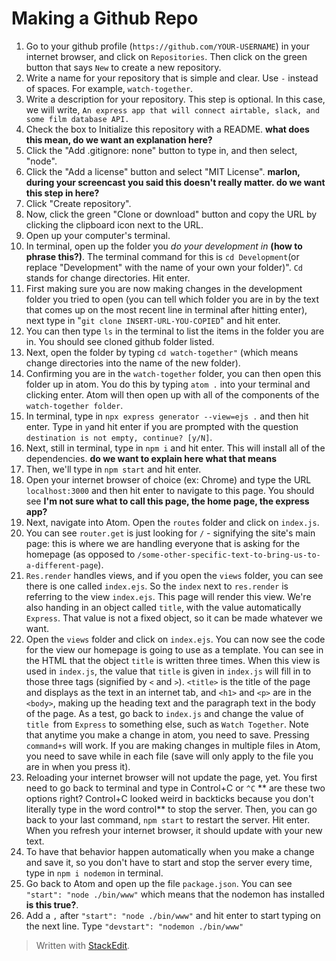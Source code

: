 
# Making a Github Repo

1. Go to your github profile (``https://github.com/YOUR-USERNAME``) in your internet browser, and click on ``Repositories``. Then click on the green button that says ``New`` to create a new repository. 
2. Write a name for your repository that is simple and clear. Use ``-`` instead of spaces. For example, ``watch-together``.
3. Write a description for your repository. This step is optional. In this case, we will write, ``An express app that will connect airtable, slack, and some film database API.``
4. Check the box to Initialize this repository with a README. **what does this mean, do we want an explanation here?**
5. Click the "Add .gitignore: none" button to type in, and then select, "node".
6. Click the "Add a license" button and select "MIT License". **marlon, during your screencast you said this doesn't really matter. do we want this step in here?**
7. Click "Create repository".
8. Now, click the green "Clone or download" button and copy the URL by clicking the clipboard icon next to the URL.
9. Open up your computer's terminal.
10. In terminal, open up the folder you *do your development in* **(how to phrase this?)**. The terminal command for this is ``cd Development``(or replace "Development" with the name of your own your folder)". ``Cd`` stands for change directories. Hit enter.
11. First making sure you are now making changes in the development folder you tried to open (you can tell which folder you are in by the text that comes up on the most recent line in terminal after hitting enter), next type in "``git clone INSERT-URL-YOU-COPIED``" and hit enter.
12. You can then type ``ls`` in the terminal to list the items in the folder you are in. You should see cloned github folder listed.
13. Next, open the folder by typing ``cd watch-together"`` (which means change directories into the name of the new folder).
14. Confirming you are in the ``watch-together`` folder, you can then open this folder up in atom. You do this by typing ``atom .`` into your terminal and clicking enter. Atom will then open up with all of the components of the ``watch-together folder``. 
15. In terminal, type in ``npx express generator --view=ejs .`` and then hit enter. Type in ``y``and hit enter if you are prompted with the question ``destination is not empty, continue? [y/N]``.
16. Next, still in terminal, type in ``npm i`` and hit enter. This will install all of the dependencies. **do we want to explain here what that means**
17. Then, we'll type in ``npm start`` and hit enter. 
18. Open your internet browser of choice (ex: Chrome) and type the URL ``localhost:3000`` and then hit enter to navigate to this page. You should see **I'm not sure what to call this page, the home page, the express app?**
19. Next, navigate into Atom. Open the ``routes`` folder and click on ``index.js``. 
20. You can see ``router.get`` is just looking for ``/`` - signifying the site's main page: this is where we are handling everyone that is asking for the homepage (as opposed to ``/some-other-specific-text-to-bring-us-to-a-different-page``). 
21. ``Res.render`` handles views, and if you open the ``views`` folder, you can see there is one called ``index.ejs``. So the ``index`` next to ``res.render`` is referring to the view ``index.ejs``. This page will render this view. We're also handing in an object called ``title``, with the value automatically ``Express``. That value is not a fixed object, so it can be made whatever we want.
22. Open the ``views`` folder and click on ``index.ejs``. You can now see the code for the view our homepage is going to use as a template. You can see in the HTML that the object ``title`` is written three times. When this view is used in ``index.js``, the value that ``title`` is given in ``index.js`` will fill in to those three tags (signified by ``<`` and ``>``). ``<title>`` is the title of the page and displays as the text in an internet tab, and ``<h1>`` and ``<p>`` are in the ``<body>``, making up the heading text and the paragraph text in the body of the page. As a test, go back to ``index.js`` and change the value of ``title ``from ``Express`` to something else, such as ``Watch Together``. Note that anytime you make a change in atom, you need to save. Pressing ``command+s`` will work. If you are making changes in multiple files in Atom, you need to save while in each file (save will only apply to the file you are in when you press it).
23. Reloading your internet browser will not update the page, yet. You first need to go back to terminal and type in Control+C or ``^C`` ** are these two options right? Control+C looked weird in backticks because you don't literally type in the word control** to stop the server. Then, you can go back to your last command, ``npm start`` to restart the server. Hit enter. When you refresh your internet browser, it should update with your new text.
24. To have that behavior happen automatically when you make a change and save it, so you don't have to start and stop the server every time, type in ``npm i nodemon`` in terminal.
25. Go back to Atom and open up the file ``package.json``. You can see ``"start": "node ./bin/www"`` which means that the nodemon has installed **is this true?**.
26. Add a ``,`` after ``"start": "node ./bin/www"`` and hit enter to start typing on the next line. Type ``"devstart": "nodemon ./bin/www"``
> Written with [StackEdit](https://stackedit.io/).
<!--stackedit_data:
eyJoaXN0b3J5IjpbNTQwNDcyNjg5LDgyMjk5MzgwMSwtNTY3MD
ExOTkxLDc1OTcyNzY1OCw4NjgxOTY1MDYsLTM0NTc1ODMxNiwx
MTYyMzc5NDc2LDEzNzgxMzg1MjEsLTE4MjA4MTIyMTgsMTI3Nz
MxNzk0NSwtMTQzMDE2MDE5MywyNTU1NjQwMTYsLTE2MTkyNzEw
MDcsLTUwODUzMDkzNCwtMTc2ODE2MzE3OCw1ODIyNjU2MTAsMj
I1NDQ0Njg3LDEzODM1Mjg4MjZdfQ==
-->